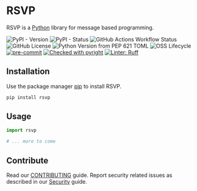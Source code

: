 # RSVP

RSVP is a [Python](https://python.org/) library for message based programming.

![PyPI - Version](https://img.shields.io/pypi/v/rsvp?link=https%3A%2F%2Fpypi.org%2Fp%2Frsvp%2F)
![PyPI - Status](https://img.shields.io/pypi/status/rsvp)
![GitHub Actions Workflow Status](https://img.shields.io/github/actions/workflow/status/tom65536/rsvp/python-package.yml?logo=github&label=CI)
![GitHub License](https://img.shields.io/github/license/tom65536/rsvp)
![Python Version from PEP 621 TOML](https://img.shiels.io/python/required-version-toml?tomlFilePath=https%3A%2F%2Fraw.githubusercontent.com%2Ftom65536%2Frsvp%2Frefs%2Fheads%2Fmain%2Fpyproject.toml)
![OSS Lifecycle](https://img.shields.io/osslifecycle?file_url=https%3A%2F%2Fraw.githubusercontent.com%2Ftom65536%2Frsvp%2Frefs%2Fheads%2Fmain%2FOSSMETADATA)
[![pre-commit](https://img.shields.io/badge/pre--commit-enabled-brightgreen?logo=pre-commit)](https://github.com/pre-commit/pre-commit)
[![Checked with pyright](https://microsoft.github.io/pyright/img/pyright_badge.svg)](https://microsoft.github.io/pyright/)
[![Linter: Ruff](https://img.shields.io/badge/Linter-Ruff-brightgreen?style=flat-square)](https://github.com/charliermarsh/ruff)


## Installation

Use the package manager [pip](https://pip.pypa.io/en/stable/) to install RSVP.

```bash
pip install rsvp
```

## Usage

```python
import rsvp

# ... more to come
```

## Contribute

Read our [CONTRIBUTING](./CONTRIBUTING.md)
guide. Report security related issues as
described in our [Security](./SECURITY.md)
guide.

